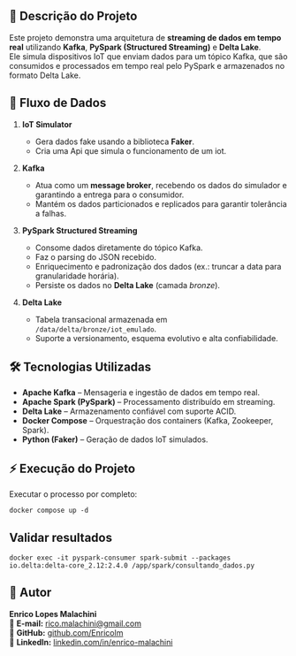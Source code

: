 ## **📜 Descrição do Projeto**

Este projeto demonstra uma arquitetura de **streaming de dados em tempo real** utilizando **Kafka**, **PySpark (Structured Streaming)** e **Delta Lake**.  
Ele simula dispositivos IoT que enviam dados para um tópico Kafka, que são consumidos e processados em tempo real pelo PySpark e armazenados no formato Delta Lake.


## **🔎 Fluxo de Dados**

1. **IoT Simulator**  
   - Gera dados fake usando a biblioteca **Faker**.  
   - Cria uma Api que simula o funcionamento de um iot.

2. **Kafka**  
   - Atua como um **message broker**, recebendo os dados do simulador e garantindo a entrega para o consumidor.  
   - Mantém os dados particionados e replicados para garantir tolerância a falhas.

3. **PySpark Structured Streaming**  
   - Consome dados diretamente do tópico Kafka.  
   - Faz o parsing do JSON recebido.  
   - Enriquecimento e padronização dos dados (ex.: truncar a data para granularidade horária).  
   - Persiste os dados no **Delta Lake** (camada *bronze*).


4. **Delta Lake**  
   - Tabela transacional armazenada em `/data/delta/bronze/iot_emulado`.  
   - Suporte a versionamento, esquema evolutivo e alta confiabilidade.


## **🛠️ Tecnologias Utilizadas**

- **Apache Kafka** – Mensageria e ingestão de dados em tempo real.
- **Apache Spark (PySpark)** – Processamento distribuído em streaming.
- **Delta Lake** – Armazenamento confiável com suporte ACID.
- **Docker Compose** – Orquestração dos containers (Kafka, Zookeeper, Spark).
- **Python (Faker)** – Geração de dados IoT simulados.

## **⚡ Execução do Projeto**

Executar o processo por completo:
    
    
    docker compose up -d
    

## **Validar resultados**


    docker exec -it pyspark-consumer spark-submit --packages io.delta:delta-core_2.12:2.4.0 /app/spark/consultando_dados.py

## **👤 Autor**

**Enrico Lopes Malachini**  
📧 **E-mail:** [rico.malachini@gmail.com](mailto:rico.malachini@gmail.com)  
🔗 **GitHub:** [github.com/Enricolm](https://github.com/Enricolm)  
🔗 **LinkedIn:** [linkedin.com/in/enrico-malachini](https://www.linkedin.com/in/enrico-malachini)

